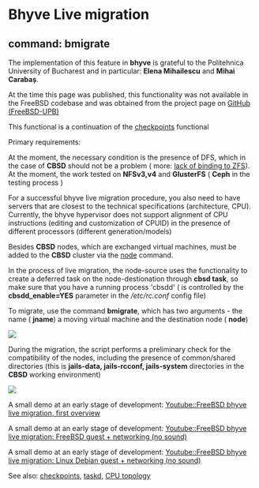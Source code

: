 # Bhyve Live migration

## command: bmigrate

The implementation of this feature in **bhyve** is grateful to the Politehnica University of Bucharest and in particular: **Elena Mihailescu** and **Mihai Carabaș**.

At the time this page was published, this functionality was not available in the FreeBSD codebase and was obtained from the project page on [GitHub (FreeBSD-UPB)](https://github.com/FreeBSD-UPB)

This functional is a continuation of the [checkpoints](http://www.bsdstore.ru/en/13.0.x/wf_bcheckpoint_ssi.html) functional

Primary requirements:

At the moment, the necessary condition is the presence of DFS, which in the case of **CBSD** should not be a problem ( more: [lack of binding to ZFS](http://www.bsdstore.ru/en/articles/cbsd_with_dfs.html)). At the moment, the work tested on **NFSv3,v4** and **GlusterFS** ( **Ceph** in the testing process )

For a successful bhyve live migration procedure, you also need to have servers that are closest to the technical specifications (architecture, CPU). Currently, the bhyve hypervisor does not support alignment of CPU instructions (editing and customization of CPUID) in the presence of different processors (different generation/models)

Besides **CBSD** nodes, which are exchanged virtual machines, must be added to the **CBSD** cluster via the [node](http://www.bsdstore.ru/en/13.0.x/wf_node_add_ssi.html) command.

In the process of live migration, the node-source uses the functionality to create a deferred task on the node-destionation through **cbsd task**, so make sure that you have a running process 'cbsdd' ( is controlled by the **cbsdd\_enable=YES** parameter in the _/etc/rc.conf_ config file)

To migrate, use the command **bmigrate**, which has two arguments - the name ( **jname**) a moving virtual machine and the destination node ( **node**)

![](http://www.bsdstore.ru/img/bmigration1.png)

During the migration, the script performs a preliminary check for the compatibility of the nodes, including the presence of common/shared directories (this is **jails-data, jails-rcconf, jails-system** directories in the **CBSD** working environment)

![](http://www.bsdstore.ru/img/bmigration2.png)

A small demo at an early stage of development: [Youtube::FreeBSD bhyve live migration, first overview](https://youtu.be/-IYNSBhtJqw)

A small demo at an early stage of development: [Youtube::FreeBSD bhyve live migration: FreeBSD guest + networking (no sound)](https://youtu.be/EyEtw8vEcxE)

A small demo at an early stage of development: [Youtube::FreeBSD bhyve live migration: Linux Debian guest + networking (no sound)](https://youtu.be/q94ZaP2Nqvo)

See also: [checkpoints](http://www.bsdstore.ru/en/13.0.x/wf_bcheckpoint_ssi.html), [taskd](http://www.bsdstore.ru/ru/cbsd_taskd.html), [CPU topology](http://www.bsdstore.ru/en/13.0.x/wf_bcpu_topology_ssi.html)


